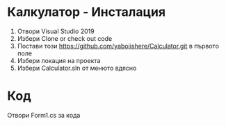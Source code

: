 # Калкулатор - Инсталация
1. Отвори Visual Studio 2019
2. Избери Clone or check out code
3. Постави този https://github.com/yaboiishere/Calculator.git в първото поле
4. Избери локация на проекта
5. Избери Calculator.sln от менюто вдясно

# Код
Отвори Form1.cs за кода
